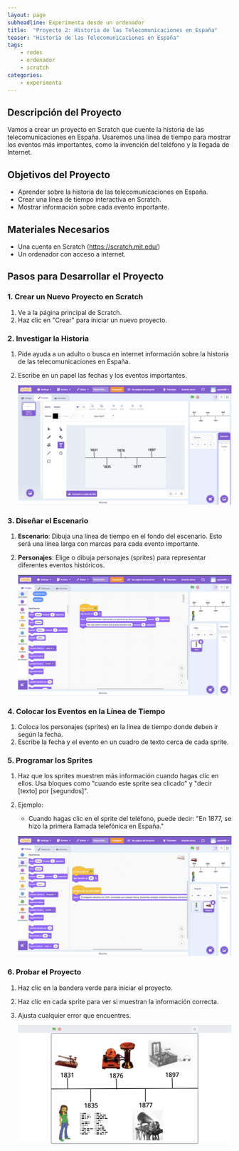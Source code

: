 ```yaml
---
layout: page
subheadline: Experimenta desde un ordenador
title:  "Proyecto 2: Historia de las Telecomunicaciones en España"
teaser: "Historia de las Telecomunicaciones en España"
tags:
    - redes
    - ordenador
    - scratch 
categories:
    - experimenta
---
```


## Descripción del Proyecto

Vamos a crear un proyecto en Scratch que cuente la historia de las telecomunicaciones en España. Usaremos una línea de tiempo para mostrar los eventos más importantes, como la invención del teléfono y la llegada de Internet.

## Objetivos del Proyecto

- Aprender sobre la historia de las telecomunicaciones en España.
- Crear una línea de tiempo interactiva en Scratch.
- Mostrar información sobre cada evento importante.

## Materiales Necesarios

- Una cuenta en Scratch (https://scratch.mit.edu/)
- Un ordenador con acceso a internet.

## Pasos para Desarrollar el Proyecto

### 1. Crear un Nuevo Proyecto en Scratch

1. Ve a la página principal de Scratch.
2. Haz clic en "Crear" para iniciar un nuevo proyecto.

### 2. Investigar la Historia

1. Pide ayuda a un adulto o busca en internet información sobre la historia de las telecomunicaciones en España.
2. Escribe en un papel las fechas y los eventos importantes.

    ![Historia Telecomunicaciones 1 ](/images/experimenta/ordenador/scratch/HistoriaTelecomunicaciones/HistoriaTelecominicaciones_1.png "Historia Telecomunicaciones 1")

### 3. Diseñar el Escenario

1. **Escenario**: Dibuja una línea de tiempo en el fondo del escenario. Esto será una línea larga con marcas para cada evento importante.
2. **Personajes**: Elige o dibuja personajes (sprites) para representar diferentes eventos históricos.

    ![Historia Telecomunicaciones 2](/images/experimenta/ordenador/scratch/HistoriaTelecomunicaciones/HistoriaTelecomunicaciones_2.png "Historia Telecomunicaciones 2")

### 4. Colocar los Eventos en la Línea de Tiempo

1. Coloca los personajes (sprites) en la línea de tiempo donde deben ir según la fecha.
2. Escribe la fecha y el evento en un cuadro de texto cerca de cada sprite.


### 5. Programar los Sprites

1. Haz que los sprites muestren más información cuando hagas clic en ellos. Usa bloques como "cuando este sprite sea clicado" y "decir [texto] por [segundos]".
2. Ejemplo: 
   - Cuando hagas clic en el sprite del teléfono, puede decir: "En 1877, se hizo la primera llamada telefónica en España."

    ![Historia Telecomunicaciones 3](/images/experimenta/ordenador/scratch/HistoriaTelecomunicaciones/HistoriaTelecomunicaciones_3.png "Historia Telecomunicaciones 3")
    
### 6. Probar el Proyecto

1. Haz clic en la bandera verde para iniciar el proyecto.
2. Haz clic en cada sprite para ver si muestran la información correcta.
3. Ajusta cualquier error que encuentres.

    ![Historia Telecomunicaciones 4](/images/experimenta/ordenador/scratch/HistoriaTelecomunicaciones/HistoriaTelecomunicaciones_4.png "Historia Telecomunicaciones 4")
